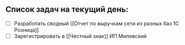 ## Список задач на текущий день:
- [ ] Разработать сводный [[Отчет по выручкам сети из разных баз 1С Розница]]
- [ ] Зарегистрировать в [[Честный знак]] ИП Милевский
